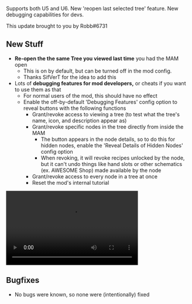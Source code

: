 Supports both U5 and U6. New 'reopen last selected tree' feature. New debugging capabilities for devs.




This update brought to you by Robb#6731

## New Stuff

- **Re-open the the same Tree you viewed last time** you had the MAM open
  - This is on by default, but can be turned off in the mod config.
  - Thanks SifVerT for the idea to add this
- Lots of **debugging features for mod developers,** or cheats if you want to use them as that
  - For normal users of the mod, this should have no effect
  - Enable the off-by-default 'Debugging Features' config option to reveal buttons with the following functions
    - Grant/revoke access to viewing a tree (to test what the tree's name, icon, and description appear as)
    - Grant/revoke specific nodes in the tree directly from inside the MAM
      - The button appears in the node details, so to do this for hidden nodes, enable the 'Reveal Details of Hidden Nodes' config option
      - When revoking, it will revoke recipes unlocked by the node, but it can't undo things like hand slots or other schematics (ex. AWESOME Shop) made available by the node
    - Grant/revoke access to every node in a tree at once
    - Reset the mod's internal tutorial

<video controls="" width="360" height="203">
  <source src="https://i.imgur.com/INP46Gk.mp4" autoplay="" controls="" type="video/mp4">
</video>

## Bugfixes

- No bugs were known, so none were (intentionally) fixed
